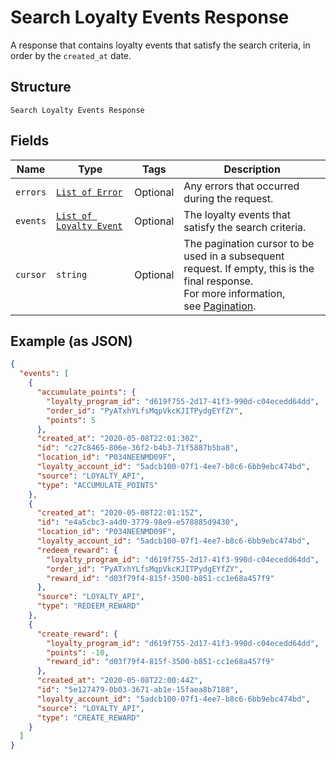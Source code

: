 
# Search Loyalty Events Response

A response that contains loyalty events that satisfy the search
criteria, in order by the `created_at` date.

## Structure

`Search Loyalty Events Response`

## Fields

| Name | Type | Tags | Description |
|  --- | --- | --- | --- |
| `errors` | [`List of Error`](/doc/models/error.md) | Optional | Any errors that occurred during the request. |
| `events` | [`List of Loyalty Event`](/doc/models/loyalty-event.md) | Optional | The loyalty events that satisfy the search criteria. |
| `cursor` | `string` | Optional | The pagination cursor to be used in a subsequent<br>request. If empty, this is the final response.<br>For more information,<br>see [Pagination](https://developer.squareup.com/docs/docs/basics/api101/pagination). |

## Example (as JSON)

```json
{
  "events": [
    {
      "accumulate_points": {
        "loyalty_program_id": "d619f755-2d17-41f3-990d-c04ecedd64dd",
        "order_id": "PyATxhYLfsMqpVkcKJITPydgEYfZY",
        "points": 5
      },
      "created_at": "2020-05-08T22:01:30Z",
      "id": "c27c8465-806e-36f2-b4b3-71f5887b5ba8",
      "location_id": "P034NEENMD09F",
      "loyalty_account_id": "5adcb100-07f1-4ee7-b8c6-6bb9ebc474bd",
      "source": "LOYALTY_API",
      "type": "ACCUMULATE_POINTS"
    },
    {
      "created_at": "2020-05-08T22:01:15Z",
      "id": "e4a5cbc3-a4d0-3779-98e9-e578885d9430",
      "location_id": "P034NEENMD09F",
      "loyalty_account_id": "5adcb100-07f1-4ee7-b8c6-6bb9ebc474bd",
      "redeem_reward": {
        "loyalty_program_id": "d619f755-2d17-41f3-990d-c04ecedd64dd",
        "order_id": "PyATxhYLfsMqpVkcKJITPydgEYfZY",
        "reward_id": "d03f79f4-815f-3500-b851-cc1e68a457f9"
      },
      "source": "LOYALTY_API",
      "type": "REDEEM_REWARD"
    },
    {
      "create_reward": {
        "loyalty_program_id": "d619f755-2d17-41f3-990d-c04ecedd64dd",
        "points": -10,
        "reward_id": "d03f79f4-815f-3500-b851-cc1e68a457f9"
      },
      "created_at": "2020-05-08T22:00:44Z",
      "id": "5e127479-0b03-3671-ab1e-15faea8b7188",
      "loyalty_account_id": "5adcb100-07f1-4ee7-b8c6-6bb9ebc474bd",
      "source": "LOYALTY_API",
      "type": "CREATE_REWARD"
    }
  ]
}
```

